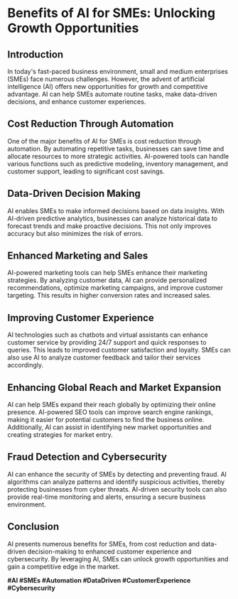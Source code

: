 # Benefits of AI for SMEs: Unlocking Growth Opportunities

## Introduction
In today's fast-paced business environment, small and medium enterprises (SMEs) face numerous challenges. However, the advent of artificial intelligence (AI) offers new opportunities for growth and competitive advantage. AI can help SMEs automate routine tasks, make data-driven decisions, and enhance customer experiences.

## Cost Reduction Through Automation
One of the major benefits of AI for SMEs is cost reduction through automation. By automating repetitive tasks, businesses can save time and allocate resources to more strategic activities. AI-powered tools can handle various functions such as predictive modeling, inventory management, and customer support, leading to significant cost savings.

## Data-Driven Decision Making
AI enables SMEs to make informed decisions based on data insights. With AI-driven predictive analytics, businesses can analyze historical data to forecast trends and make proactive decisions. This not only improves accuracy but also minimizes the risk of errors.

## Enhanced Marketing and Sales
AI-powered marketing tools can help SMEs enhance their marketing strategies. By analyzing customer data, AI can provide personalized recommendations, optimize marketing campaigns, and improve customer targeting. This results in higher conversion rates and increased sales.

## Improving Customer Experience
AI technologies such as chatbots and virtual assistants can enhance customer service by providing 24/7 support and quick responses to queries. This leads to improved customer satisfaction and loyalty. SMEs can also use AI to analyze customer feedback and tailor their services accordingly.

## Enhancing Global Reach and Market Expansion
AI can help SMEs expand their reach globally by optimizing their online presence. AI-powered SEO tools can improve search engine rankings, making it easier for potential customers to find the business online. Additionally, AI can assist in identifying new market opportunities and creating strategies for market entry.

## Fraud Detection and Cybersecurity
AI can enhance the security of SMEs by detecting and preventing fraud. AI algorithms can analyze patterns and identify suspicious activities, thereby protecting businesses from cyber threats. AI-driven security tools can also provide real-time monitoring and alerts, ensuring a secure business environment.

## Conclusion
AI presents numerous benefits for SMEs, from cost reduction and data-driven decision-making to enhanced customer experience and cybersecurity. By leveraging AI, SMEs can unlock growth opportunities and gain a competitive edge in the market.

**#AI #SMEs #Automation #DataDriven #CustomerExperience #Cybersecurity**
